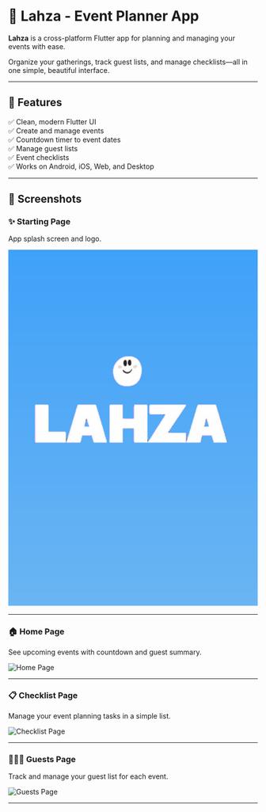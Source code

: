 # 📅 Lahza - Event Planner App

**Lahza** is a cross-platform Flutter app for planning and managing your events with ease.

Organize your gatherings, track guest lists, and manage checklists—all in one simple, beautiful interface.

---

## 🌟 Features

✅ Clean, modern Flutter UI  
✅ Create and manage events  
✅ Countdown timer to event dates  
✅ Manage guest lists  
✅ Event checklists  
✅ Works on Android, iOS, Web, and Desktop  

---

## 📸 Screenshots

### ✨ Starting Page
App splash screen and logo.

![Starting Page](Lahza/screenshots/starting_page.png)

---

### 🏠 Home Page
See upcoming events with countdown and guest summary.

![Home Page](screenshots/homepage.png)

---

### 📋 Checklist Page
Manage your event planning tasks in a simple list.

![Checklist Page](screenshots/checklist.png)

---

### 🧑‍🤝‍🧑 Guests Page
Track and manage your guest list for each event.

![Guests Page](screenshots/guestpage.png)

---

